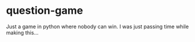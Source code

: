# question-game
Just a game in python where nobody can win. I was just passing time while making this…
